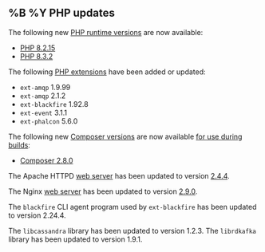 %B %Y PHP updates
----
The following new [PHP runtime versions](https://devcenter.heroku.com/articles/php-support#available-versions) are now available:

- [PHP 8.2.15](https://www.php.net/ChangeLog-8.php#8.2.15)
- [PHP 8.3.2](https://www.php.net/ChangeLog-8.php#8.3.2)

The following [PHP extensions](https://devcenter.heroku.com/articles/php-support#extensions) have been added or updated:

- `ext-amqp` 1.9.99
- `ext-amqp` 2.1.2
- `ext-blackfire` 1.92.8
- `ext-event` 3.1.1
- `ext-phalcon` 5.6.0

The following new [Composer versions](https://devcenter.heroku.com/articles/php-support#available-composer-versions) are now available [for use during builds](https://devcenter.heroku.com/articles/php-support#installation-of-dependencies):

- [Composer 2.8.0](https://getcomposer.org/changelog/2.8.0)

The Apache HTTPD [web server](https://devcenter.heroku.com/articles/php-support#web-servers) has been updated to version [2.4.4](https://downloads.apache.org/httpd/CHANGES_2.4.4).

The Nginx [web server](https://devcenter.heroku.com/articles/php-support#web-servers) has been updated to version [2.9.0](https://nginx.org/en/CHANGES-2.9).

The `blackfire` CLI agent program used by `ext-blackfire` has been updated to version 2.24.4.

The `libcassandra` library has been updated to version 1.2.3.
The `librdkafka` library has been updated to version 1.9.1.

